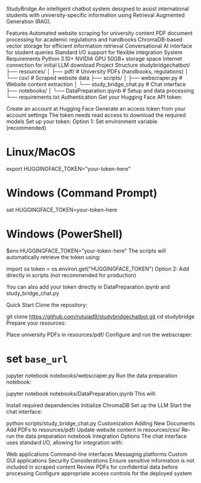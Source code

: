 StudyBridge
An intelligent chatbot system designed to assist international students with university-specific information using Retrieval Augmented Generation (RAG).

Features
Automated website scraping for university content
PDF document processing for academic regulations and handbooks
ChromaDB-based vector storage for efficient information retrieval
Conversational AI interface for student queries
Standard I/O support for flexible integration
System Requirements
Python 3.10+
NVIDIA GPU
50GB+ storage space
Internet connection for initial LLM download
Project Structure
studybridgechatbot/
├── resources/
│   ├── pdf/              # University PDFs (handbooks, regulations)
│   └── csv/              # Scraped website data
├── scripts/
│   ├── webscraper.py     # Website content extraction
│   └── study_bridge_chat.py  # Chat interface
├── notebooks/
│   └── DataPreparation.ipynb # Setup and data processing
└── requirements.txt
Authentication
Get your Hugging Face API token:

Create an account at Hugging Face
Generate an access token from your account settings
The token needs read access to download the required models
Set up your token:
Option 1: Set environment variable (recommended)

# Linux/MacOS
export HUGGINGFACE_TOKEN="your-token-here"

# Windows (Command Prompt)
set HUGGINGFACE_TOKEN=your-token-here

# Windows (PowerShell)
$env:HUGGINGFACE_TOKEN="your-token-here"
The scripts will automatically retrieve the token using:

import os
token = os.environ.get("HUGGINGFACE_TOKEN")
Option 2: Add directly in scripts (not recommended for production)

You can also add your token directly in DataPreparation.ipynb and study_bridge_chat.py

Quick Start
Clone the repository:

git clone https://github.com/rutujad9/studybridgechatbot.git
cd studybridge
Prepare your resources:

Place university PDFs in resources/pdf/
Configure and run the webscraper:
# set `base_url`
jupyter notebook notebooks/webscraper.py
Run the data preparation notebook:

jupyter notebook notebooks/DataPreparation.ipynb
This will:

Install required dependencies
Initialize ChromaDB
Set up the LLM
Start the chat interface:

python scripts/study_bridge_chat.py
Customization
Adding New Documents
Add PDFs to resources/pdf/
Update website content in resources/csv/
Re-run the data preparation notebook
Integration Options
The chat interface uses standard I/O, allowing for integration with:

Web applications
Command-line interfaces
Messaging platforms
Custom GUI applications
Security Considerations
Ensure sensitive information is not included in scraped content
Review PDFs for confidential data before processing
Configure appropriate access controls for the deployed system
